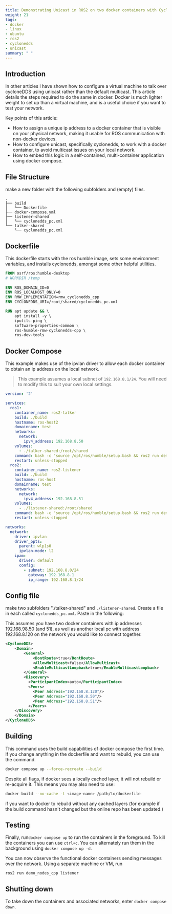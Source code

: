 ```yaml
---
title: Demonstrating Unicast in ROS2 on two docker containers with CycloneDDS
weight: 21
tags:
- docker
- linux
- ubuntu
- ros2
- cyclonedds
- unicast
summary: " "
---
```


## Introduction

In other articles I have shown how to configure a virtual machine to talk over cycloneDDS using unicast rather than the default multicast.  This article details the steps required to do the same in docker.  Docker is much lighter weight to set up than a virtual machine, and is a useful choice if you want to test your network.

Key points of this article:

* How to assign a unique ip address to a docker container that is visible on your physical network, making it usable for ROS communication with non-docker devices.
* How to configure unicast, specifically cyclonedds, to work with a docker container, to avoid multicast issues on your local network.
* How to embed this logic in a self-contained, multi-container application using docker compose.

## File Structure

make a new folder with the following subfolders and (empty) files.

```
.
├── build
│   └── Dockerfile
├── docker-compose.yml
├── listener-shared
│   └── cyclonedds_pc.xml
└── talker-shared
    └── cyclonedds_pc.xml
```

## Dockerfile

This dockerfile starts with the ros humble image, sets some environment variables, and installs cyclonedds, amongst some other helpful utilities.

```dockerfile
FROM osrf/ros:humble-desktop
# WORKDIR /temp
    
ENV ROS_DOMAIN_ID=0
ENV ROS_LOCALHOST_ONLY=0
ENV RMW_IMPLEMENTATION=rmw_cyclonedds_cpp
ENV CYCLONEDDS_URI=/root/shared/cyclonedds_pc.xml

RUN apt update && \ 
    apt install -y \ 
    iputils-ping \ 
    software-properties-common \
    ros-humble-rmw-cyclonedds-cpp \ 
    ros-dev-tools
```

## Docker Compose

This example makes use of the ipvlan driver to allow each docker container to obtain an ip address on the local network.

> This example assumes a local subnet of ```192.168.8.1/24```.  You will need to modify this to suit your own local settings.

```yaml
version: '2'

services:
  ros1:
    container_name: ros2-talker
    build: ./build
    hostname: ros-host2
    domainname: test
    networks:
      network:
        ipv4_address: 192.168.8.50
    volumes:
      - ./talker-shared:/root/shared
    command: bash -c "source /opt/ros/humble/setup.bash && ros2 run demo_nodes_cpp talker"
    restart: unless-stopped
  ros2:
    container_name: ros2-listener
    build: ./build
    hostname: ros-host
    domainname: test
    networks:
      network:
        ipv4_address: 192.168.8.51
    volumes:
      - ./listener-shared:/root/shared
    command: bash -c "source /opt/ros/humble/setup.bash && ros2 run demo_nodes_cpp listener"
    restart: unless-stopped

networks:
  network:
    driver: ipvlan
    driver_opts:
      parent: wlp1s0
      ipvlan-mode: l2
    ipam:
      driver: default
      config:
        - subnet: 192.168.8.0/24
          gateway: 192.168.8.1
          ip_range: 192.168.8.1/24
```

## Config file

make two subfolders "./talker-shared" and ```./listener-shared```.  Create a file in each called ```cyclonedds_pc.xml```. Paste in the following:

This assumes you have two docker containers with ip addresses 192.168.98.50 (and 51), as well as another local pc with address 192.168.8.120 on the network you would like to connect together.

```xml
<CycloneDDS>
    <Domain>
        <General>
            <DontRoute>true</DontRoute>
            <AllowMulticast>false</AllowMulticast>
            <EnableMulticastLoopback>true</EnableMulticastLoopback>
        </General>
        <Discovery>
          <ParticipantIndex>auto</ParticipantIndex>
          <Peers>
            <Peer Address="192.168.8.120"/>
            <Peer Address="192.168.8.50"/>
            <Peer Address="192.168.8.51"/>
          </Peers>
    </Discovery>
    </Domain>
</CycloneDDS>
```


## Building

This command uses the build capabilities of docker compose the first time.  If you change anything in the dockerfile and want to rebuild, you can use the command.

```bash
docker compose up --force-recreate --build
```

Despite all flags, if docker sees a locally cached layer, it will not rebuild or re-acquire it.  This means you may also need to use:

```bash
docker build --no-cache -t <image-name> /path/to/dockerfile
```

if you want to docker to rebuild without any cached layers (for example if the build command hasn't changed but the online repo has been updated.)

## Testing

Finally, run```docker compose up``` to run the containers in the foreground.  To kill the containers you can use ```ctrl+c```. You can alternately run them in the background using ```docker compose up -d```.

You can now observe the functional docker containers sending messages over the network.  Using a separate machine or VM, run 

```ros2 run demo_nodes_cpp listener```

## Shutting down

To take down the containers and associated networks, enter ```docker compose down```.